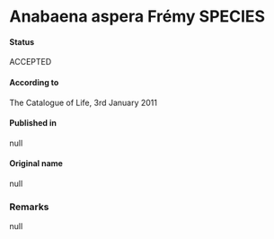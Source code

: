 # Anabaena aspera Frémy SPECIES

#### Status
ACCEPTED

#### According to
The Catalogue of Life, 3rd January 2011

#### Published in
null

#### Original name
null

### Remarks
null